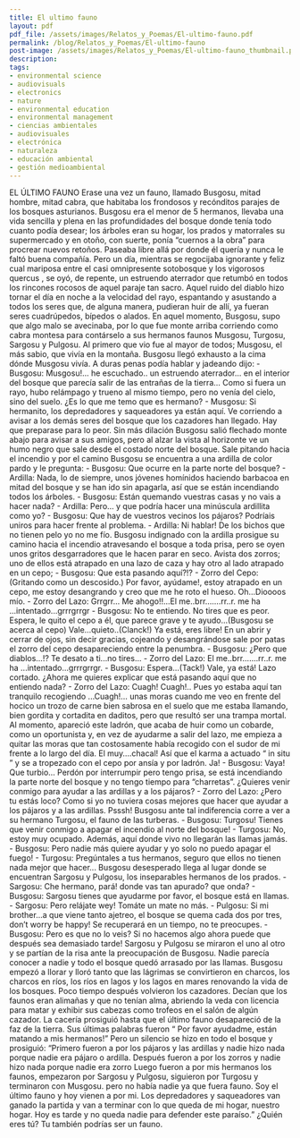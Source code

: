 ```yaml
---
title: El ultimo fauno
layout: pdf
pdf_file: /assets/images/Relatos_y_Poemas/El-ultimo-fauno.pdf
permalink: /blog/Relatos_y_Poemas/El-ultimo-fauno
post-image: /assets/images/Relatos_y_Poemas/El-ultimo-fauno_thumbnail.png
description:
tags:
- environmental science
- audiovisuals
- electronics
- nature
- environmental education
- environmental management
- ciencias ambientales
- audiovisuales
- electrónica
- naturaleza
- educación ambiental
- gestión medioambiental
---
```


EL ÚLTIMO FAUNO Erase una vez un fauno, llamado Busgosu, mitad hombre, mitad cabra, que habitaba los frondosos y recónditos parajes de los bosques asturianos. Busgosu era el menor de 5 hermanos, llevaba una vida sencilla y plena en las profundidades del bosque donde tenía todo cuanto podía desear; los árboles eran su hogar, los prados y matorrales su supermercado y en otoño, con suerte, ponía “cuernos a la obra” para procrear nuevos retoños. Paseaba libre allá por donde él quería y nunca le faltó buena compañía. Pero un día, mientras se regocijaba ignorante y feliz cual mariposa entre el casi omnipresente sotobosque y los vigorosos quercus , se oyó, de repente, un estruendo aterrador que retumbó en todos los rincones rocosos de aquel paraje tan sacro. Aquel ruido del diablo hizo tornar el día en noche a la velocidad del rayo, espantando y asustando a todos los seres que, de alguna manera, pudieran huir de allí, ya fueran seres cuadrúpedos, bípedos o alados. En aquel momento, Busgosu, supo que algo malo se avecinaba, por lo que fue monte arriba corriendo como cabra montesa para contárselo a sus hermanos faunos Musgosu, Turgosu, Sargosu y Pulgosu. Al primero que vio fue al mayor de todos; Musgosu, el más sabio, que vivía en la montaña. Busgosu llegó exhausto a la cima dónde Musgosu vivía. A duras penas podía hablar y jadeando dijo: - Busgosu: Musgosu!... he escuchado.. un estruendo aterrador... en el interior del bosque que parecía salir de las entrañas de la tierra... Como si fuera un rayo, hubo relámpago y trueno al mismo tiempo, pero no venía del cielo, sino del suelo. ¿Es lo que me temo que es hermano? - Musgosu: Si hermanito, los depredadores y saqueadores ya están aquí. Ve corriendo a avisar a los demás seres del bosque que los cazadores han llegado. Hay que preparase para lo peor. Sin más dilación Busgosu salió flechado monte abajo para avisar a sus amigos, pero al alzar la vista al horizonte ve un humo negro que sale desde el costado norte del bosque. Sale pitando hacia el incendio y por el camino Busgosu se encuentra a una ardilla de color pardo y le pregunta: - Busgosu: Que ocurre en la parte norte del bosque? - Ardilla: Nada, lo de siempre, unos jóvenes homínidos haciendo barbacoa en mitad del bosque y se han ido sin apagarla, así que se están incendiando todos los árboles. - Busgosu: Están quemando vuestras casas y no vais a hacer nada? - Ardilla: Pero… y que podría hacer una minúscula ardillita como yo? - Busgosu: Que hay de vuestros vecinos los pájaros? Podríais uniros para hacer frente al problema. - Ardilla: Ni hablar! De los bichos que no tienen pelo yo no me fío. Busgosu indignado con la ardilla prosigue su camino hacia el incendio atravesando el bosque a toda prisa, pero se oyen unos gritos desgarradores que le hacen parar en seco. Avista dos zorros; uno de ellos está atrapado en una lazo de caza y hay otro al lado atrapado en un cepo; - Busgosu: Que esta pasando aquí?!? - Zorro del Cepo: (Gritando como un descosido.) Por favor, ayúdame!, estoy atrapado en un cepo, me estoy desangrando y creo que me he roto el hueso. Oh...Dioooos mío. - Zorro del Lazo: Grrgrr… Me ahogo!!...El me..brr…….rr..r. me ha ...intentado...grrrgrrgr - Busgosu: No te entiendo. No tires que es peor. Espera, le quito el cepo a él, que parece grave y te ayudo...(Busgosu se acerca al cepo) Vale…quieto..(Clanck!) Ya está, eres libre! En un abrir y cerrar de ojos, sin decir gracias, cojeando y desangrándose sale por patas el zorro del cepo desapareciendo entre la penumbra. - Busgosu: ¿Pero que diablos…!? Te desato a ti...no tires... - Zorro del Lazo: El me..brr…….rr..r. me ha ...intentado...grrrgrrgr. - Busgosu: Espera...(Tack!) Vale, ya está! Lazo cortado. ¿Ahora me quieres explicar que está pasando aquí que no entiendo nada? - Zorro del Lazo: Cuagh! Cuagh!.. Pues yo estaba aquí tan tranquilo recogiendo ...Cuagh!… unas moras cuando me veo en frente del hocico un trozo de carne bien sabrosa en el suelo que me estaba llamando, bien gordita y cortadita en daditos, pero que resultó ser una trampa mortal. Al momento, apareció este ladrón, que acaba de huir como un cobarde, como un oportunista y, en vez de ayudarme a salir del lazo, me empieza a quitar las moras que tan costosamente había recogido con el sudor de mi frente a lo largo del día. El muy….chacal! Así que el karma a actuado “ in situ ” y se a tropezado con el cepo por ansía y por ladrón. Ja! - Busgosu: Vaya! Que turbio… Perdón por interrumpir pero tengo prisa, se está incendiando la parte norte del bosque y no tengo tiempo para “charretas”. ¿Quieres venir conmigo para ayudar a las ardillas y a los pájaros? - Zorro del Lazo: ¿Pero tu estás loco? Como si yo no tuviera cosas mejores que hacer que ayudar a los pájaros y a las ardillas. Psssh! Busgosu ante tal indiferencia corre a ver a su hermano Turgosu, el fauno de las turberas. - Busgosu: Turgosu! Tienes que venir conmigo a apagar el incendio al norte del bosque! - Turgosu: No, estoy muy ocupado. Además, aquí donde vivo no llegarán las llamas jamás. - Busgosu: Pero nadie más quiere ayudar y yo solo no puedo apagar el fuego! - Turgosu: Pregúntales a tus hermanos, seguro que ellos no tienen nada mejor que hacer... Busgosu desesperado llega al lugar donde se encuentran Sargosu y Pulgosu, los inseparables hermanos de los prados. - Sargosu: Che hermano, pará! donde vas tan apurado? que onda? - Busgosu: Sargosu tienes que ayudarme por favor, el bosque está en llamas. - Sargosu: Pero relájate wey! Tomáte un mate no más. - Pulgosu: Si mi brother...a que viene tanto ajetreo, el bosque se quema cada dos por tres, don’t worry be happy! Se recuperará en un tiempo, no te preocupes. - Busgosu: Pero es que no lo veis? Si no hacemos algo ahora puede que después sea demasiado tarde! Sargosu y Pulgosu se miraron el uno al otro y se partían de la risa ante la preocupación de Busgosu. Nadie parecía conocer a nadie y todo el bosque quedó arrasado por las llamas. Busgosu empezó a llorar y lloró tanto que las lágrimas se convirtieron en charcos, los charcos en ríos, los ríos en lagos y los lagos en mares renovando la vida de los bosques. Poco tiempo después volvieron los cazadores. Decían que los faunos eran alimañas y que no tenían alma, abriendo la veda con licencia para matar y exhibir sus cabezas como trofeos en el salón de algún cazador. La cacería prosiguió hasta que el último fauno desapareció de la faz de la tierra. Sus últimas palabras fueron “ Por favor ayudadme, están matando a mis hermanos!” Pero un silencio se hizo en todo el bosque y prosiguió: “Primero fueron a por los pájaros y las ardillas y nadie hizo nada porque nadie era pájaro o ardilla. Después fueron a por los zorros y nadie hizo nada porque nadie era zorro Luego fueron a por mis hermanos los faunos, empezaron por Sargosu y Pulgosu, siguieron por Turgosu y terminaron con Musgosu. pero no había nadie ya que fuera fauno. Soy el último fauno y hoy vienen a por mi. Los depredadores y saqueadores van ganado la partida y van a terminar con lo que queda de mi hogar, nuestro hogar. Hoy es tarde y no queda nadie para defender este paraíso.” ¿Quién eres tú? Tu también podrías ser un fauno.

